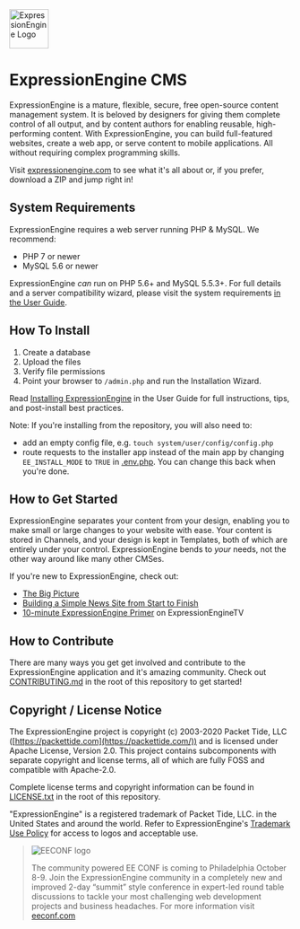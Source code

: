 <img src="https://expressionengine.com/asset/img/expressionengine-with-text.svg" alt="ExpressionEngine Logo" height="70" >

# ExpressionEngine CMS

ExpressionEngine is a mature, flexible, secure, free open-source content management system. It is beloved by designers for giving them complete control of all output, and by content authors for enabling reusable, high-performing content. With ExpressionEngine, you can build full-featured websites, create a web app, or serve content to mobile applications. All without requiring complex programming skills.

Visit [expressionengine.com](https://expressionengine.com/) to see what it's all about or, if you prefer, download a ZIP and jump right in!

## System Requirements

ExpressionEngine requires a web server running PHP & MySQL. We recommend:

- PHP 7 or newer
- MySQL 5.6 or newer

ExpressionEngine _can_ run on PHP 5.6+ and MySQL 5.5.3+. For full details and a server compatibility wizard, please visit the system requirements [in the User Guide](https://docs.expressionengine.com/latest/installation/requirements.html).

## How To Install

1. Create a database
2. Upload the files
3. Verify file permissions
4. Point your browser to `/admin.php` and run the Installation Wizard.

Read [Installing ExpressionEngine](https://docs.expressionengine.com/latest/installation/installation.html) in the User Guide for full instructions, tips, and post-install best practices.

Note: If you're installing from the repository, you will also need to:

- add an empty config file, e.g. `touch system/user/config/config.php`
- route requests to the installer app instead of the main app by changing `EE_INSTALL_MODE` to `TRUE` in [.env.php](.env.php). You can change this back when you're done.

## How to Get Started

ExpressionEngine separates your content from your design, enabling you to make small or large changes to your website with ease. Your content is stored in Channels, and your design is kept in Templates, both of which are entirely under your control. ExpressionEngine bends to _your_ needs, not the other way around like many other CMSes.

If you're new to ExpressionEngine, check out:

- [The Big Picture](https://docs.expressionengine.com/latest/intro/the_big_picture.html)
- [Building a Simple News Site from Start to Finish](https://docs.expressionengine.com/latest/how_to/building_a_simple_news_site.html)
- [10-minute ExpressionEngine Primer](https://www.youtube.com/watch?v=qKaOirMRz2s) on ExpressionEngineTV

## How to Contribute

There are many ways you get get involved and contribute to the ExpressionEngine application and it's amazing community. Check out [CONTRIBUTING.md](CONTRIBUTING.md) in the root of this repository to get started!

## Copyright / License Notice

The ExpressionEngine project is copyright (c) 2003-2020 Packet Tide, LLC ([https://packettide.com](https://packettide.com/)) and is licensed under Apache License, Version 2.0. This project contains subcomponents with separate copyright and license terms, all of which are fully FOSS and compatible with Apache-2.0.

Complete license terms and copyright information can be found in [LICENSE.txt](LICENSE.txt) in the root of this repository.

"ExpressionEngine" is a registered trademark of Packet Tide, LLC. in the United States and around the world. Refer to ExpressionEngine's [Trademark Use Policy](https://expressionengine.com/about/trademark-use-polic) for access to logos and acceptable use.

> ![EECONF logo](https://eeconf.com/assets/img/logo-2019-red.png)
>
> The community powered EE CONF is coming to Philadelphia October 8-9. Join the ExpressionEngine community in a completely new and improved 2-day “summit” style conference in expert-led round table discussions to tackle your most challenging web development projects and business headaches. For more information visit [eeconf.com](https://eeconf.com)

